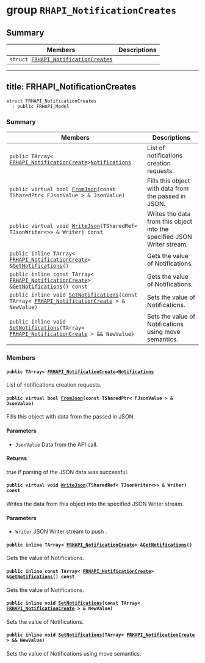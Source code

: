 # group `RHAPI_NotificationCreates` <a id="group__RHAPI__NotificationCreates"></a>

## Summary

 Members                        | Descriptions                                
--------------------------------|---------------------------------------------
`struct `[`FRHAPI_NotificationCreates`](#structFRHAPI__NotificationCreates) | 

---
title: FRHAPI_NotificationCreates
---

```
struct FRHAPI_NotificationCreates
  : public FRHAPI_Model
```

### Summary

 Members                        | Descriptions                                
--------------------------------|---------------------------------------------
`public TArray< `[`FRHAPI_NotificationCreate`](RHAPI_NotificationCreate.md#structFRHAPI__NotificationCreate)` > `[`Notifications`](#structFRHAPI__NotificationCreates_1ae5e68d62abaf22a7f915837ea078699b) | List of notifications creation requests.
`public virtual bool `[`FromJson`](#structFRHAPI__NotificationCreates_1a70edb4b051108ea4c5758b5fae3940b1)`(const TSharedPtr< FJsonValue > & JsonValue)` | Fills this object with data from the passed in JSON.
`public virtual void `[`WriteJson`](#structFRHAPI__NotificationCreates_1a57fd54f3c5f79b3379ae9bda3b0300c8)`(TSharedRef< TJsonWriter<>> & Writer) const` | Writes the data from this object into the specified JSON Writer stream.
`public inline TArray< `[`FRHAPI_NotificationCreate`](RHAPI_NotificationCreate.md#structFRHAPI__NotificationCreate)` > & `[`GetNotifications`](#structFRHAPI__NotificationCreates_1a9c4940dd27a70f36a6eddc2f3fc99578)`()` | Gets the value of Notifications.
`public inline const TArray< `[`FRHAPI_NotificationCreate`](RHAPI_NotificationCreate.md#structFRHAPI__NotificationCreate)` > & `[`GetNotifications`](#structFRHAPI__NotificationCreates_1a0c864431bbd3d55c5ac1d0c3000d6f8d)`() const` | Gets the value of Notifications.
`public inline void `[`SetNotifications`](#structFRHAPI__NotificationCreates_1ad2006a7562d302b85d3055a3869df4d0)`(const TArray< `[`FRHAPI_NotificationCreate`](RHAPI_NotificationCreate.md#structFRHAPI__NotificationCreate)` > & NewValue)` | Sets the value of Notifications.
`public inline void `[`SetNotifications`](#structFRHAPI__NotificationCreates_1a7d44433bc5ce5b70e9d256f2175c9fc7)`(TArray< `[`FRHAPI_NotificationCreate`](RHAPI_NotificationCreate.md#structFRHAPI__NotificationCreate)` > && NewValue)` | Sets the value of Notifications using move semantics.

### Members

#### `public TArray< `[`FRHAPI_NotificationCreate`](RHAPI_NotificationCreate.md#structFRHAPI__NotificationCreate)` > `[`Notifications`](#structFRHAPI__NotificationCreates_1ae5e68d62abaf22a7f915837ea078699b) <a id="structFRHAPI__NotificationCreates_1ae5e68d62abaf22a7f915837ea078699b"></a>

List of notifications creation requests.

#### `public virtual bool `[`FromJson`](#structFRHAPI__NotificationCreates_1a70edb4b051108ea4c5758b5fae3940b1)`(const TSharedPtr< FJsonValue > & JsonValue)` <a id="structFRHAPI__NotificationCreates_1a70edb4b051108ea4c5758b5fae3940b1"></a>

Fills this object with data from the passed in JSON.

#### Parameters
* `JsonValue` Data from the API call.

#### Returns
true if parsing of the JSON data was successful.

#### `public virtual void `[`WriteJson`](#structFRHAPI__NotificationCreates_1a57fd54f3c5f79b3379ae9bda3b0300c8)`(TSharedRef< TJsonWriter<>> & Writer) const` <a id="structFRHAPI__NotificationCreates_1a57fd54f3c5f79b3379ae9bda3b0300c8"></a>

Writes the data from this object into the specified JSON Writer stream.

#### Parameters
* `Writer` JSON Writer stream to push .

#### `public inline TArray< `[`FRHAPI_NotificationCreate`](RHAPI_NotificationCreate.md#structFRHAPI__NotificationCreate)` > & `[`GetNotifications`](#structFRHAPI__NotificationCreates_1a9c4940dd27a70f36a6eddc2f3fc99578)`()` <a id="structFRHAPI__NotificationCreates_1a9c4940dd27a70f36a6eddc2f3fc99578"></a>

Gets the value of Notifications.

#### `public inline const TArray< `[`FRHAPI_NotificationCreate`](RHAPI_NotificationCreate.md#structFRHAPI__NotificationCreate)` > & `[`GetNotifications`](#structFRHAPI__NotificationCreates_1a0c864431bbd3d55c5ac1d0c3000d6f8d)`() const` <a id="structFRHAPI__NotificationCreates_1a0c864431bbd3d55c5ac1d0c3000d6f8d"></a>

Gets the value of Notifications.

#### `public inline void `[`SetNotifications`](#structFRHAPI__NotificationCreates_1ad2006a7562d302b85d3055a3869df4d0)`(const TArray< `[`FRHAPI_NotificationCreate`](RHAPI_NotificationCreate.md#structFRHAPI__NotificationCreate)` > & NewValue)` <a id="structFRHAPI__NotificationCreates_1ad2006a7562d302b85d3055a3869df4d0"></a>

Sets the value of Notifications.

#### `public inline void `[`SetNotifications`](#structFRHAPI__NotificationCreates_1a7d44433bc5ce5b70e9d256f2175c9fc7)`(TArray< `[`FRHAPI_NotificationCreate`](RHAPI_NotificationCreate.md#structFRHAPI__NotificationCreate)` > && NewValue)` <a id="structFRHAPI__NotificationCreates_1a7d44433bc5ce5b70e9d256f2175c9fc7"></a>

Sets the value of Notifications using move semantics.

